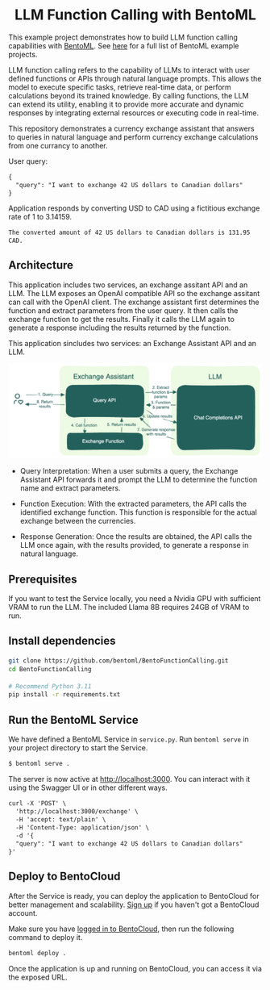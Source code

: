 <div align="center">
    <h1 align="center">LLM Function Calling with BentoML</h1>
</div>

This example project demonstrates how to build LLM function calling capabilities with [BentoML](https://github.com/bentoml/BentoML). See [here](https://github.com/bentoml/BentoML/tree/main/examples) for a full list of BentoML example projects.

LLM function calling refers to the capability of LLMs to interact with user defined functions or APIs through natural language prompts. This allows the model to execute specific tasks, retrieve real-time data, or perform calculations beyond its trained knowledge. By calling functions, the LLM can extend its utility, enabling it to provide more accurate and dynamic responses by integrating external resources or executing code in real-time.

This repository demonstrates a currency exchange assistant that answers to queries in natural language and perform currency exchange calculations from one currancy to another.

User query:

```
{
  "query": "I want to exchange 42 US dollars to Canadian dollars"
}
```

Application responds by converting USD to CAD using a fictitious exchange rate of 1 to 3.14159.
```
The converted amount of 42 US dollars to Canadian dollars is 131.95 CAD.
```

## Architecture

This application includes two services, an exchange assitant API and an LLM. The LLM exposes an OpenAI compatible API so the exchange assitant can call with the OpenAI client. The exchange assistant first determines the function and extract parameters from the user query. It then calls the exchange function to get the results. Finally it calls the LLM again to generate a response including the results returned by the function.

This application sincludes two services: an Exchange Assistant API and an LLM.

![bentofunctioncalling](./function-calling-diagram.png)

- Query Interpretation: When a user submits a query, the Exchange Assistant API forwards it and prompt the LLM to determine the function name and extract parameters.

- Function Execution: With the extracted parameters, the API calls the identified exchange function. This function is responsible for the actual exchange between the currencies.

- Response Generation: Once the results are obtained, the API calls the LLM once again, with the results provided, to generate a response in natural language.

## Prerequisites

If you want to test the Service locally, you need a Nvidia GPU with sufficient VRAM to run the LLM. The included Llama 8B requires 24GB of VRAM to run.

## Install dependencies

```bash
git clone https://github.com/bentoml/BentoFunctionCalling.git
cd BentoFunctionCalling

# Recommend Python 3.11
pip install -r requirements.txt
```

## Run the BentoML Service

We have defined a BentoML Service in `service.py`. Run `bentoml serve` in your project directory to start the Service.

```bash
$ bentoml serve .
```

The server is now active at [http://localhost:3000](http://localhost:3000/). You can interact with it using the Swagger UI or in other different ways.


```
curl -X 'POST' \
  'http://localhost:3000/exchange' \
  -H 'accept: text/plain' \
  -H 'Content-Type: application/json' \
  -d '{
  "query": "I want to exchange 42 US dollars to Canadian dollars"
}'
```

## Deploy to BentoCloud

After the Service is ready, you can deploy the application to BentoCloud for better management and scalability. [Sign up](https://www.bentoml.com/) if you haven't got a BentoCloud account.

Make sure you have [logged in to BentoCloud](https://docs.bentoml.com/en/latest/bentocloud/how-tos/manage-access-token.html), then run the following command to deploy it.

```bash
bentoml deploy .
```

Once the application is up and running on BentoCloud, you can access it via the exposed URL.
